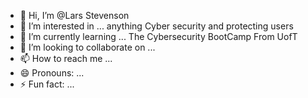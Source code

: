- 👋 Hi, I’m @Lars Stevenson
- 👀 I’m interested in ... anything Cyber security and protecting users 
- 🌱 I’m currently learning ... The Cybersecurity BootCamp From UofT
- 💞️ I’m looking to collaborate on ...
- 📫 How to reach me ...
- 😄 Pronouns: ...
- ⚡ Fun fact: ...

<!---
Larsboyscout/Larsboyscout is a ✨ special ✨ repository because its `README.md` (this file) appears on your GitHub profile.
You can click the Preview link to take a look at your changes.
--->
